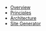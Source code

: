 - [Overview](overview)
- [Principles](principles)
- [Architecture](architecture)
- [Site Generator](generator)
